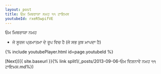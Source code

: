 ```yaml
---
layout: post
title: ਓਮ ਮਿਥਰਾਯਾ ਨਮਹ ੧੧ ਟਾਇਮਸ
youtubeId: rxeR5wpifVE
---
```

 
 
 ਓਮ ਮਿਥਰਾਯਾ ਨਮਹ  
 
 -  ਜੋ ਸੂਰਜ ਪ੍ਰਮਾਤਮਾ ਦੇ ਰੂਪ ਵਿਚ ਹੈ (ਜੋ ਸਭ ਕੁਝ ਮਾਪਦਾ ਹੈ) 
 
  
 
  
 
 
 
 
 
 


{% include youtubePlayer.html id=page.youtubeId %}
 
[Next]({{ site.baseurl }}{% link  split1/_posts/2013-09-06-ਓਮ ਵਿਸ਼ਨਾਵੇ ਨਮਹ ੧੧ ਟਾਇਮਸ.md%})
 
